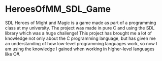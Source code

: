 # HeroesOfMM_SDL_Game
SDL Heroes of Might and Magic is a game made as part of a programming class at my university. The project was made in pure C and using the SDL library which was a huge challenge! This project has brought me a lot of knowledge not only about the C programming language, but has given me an understanding of how low-level programming languages work, so now I am using the knowledge I gained when working in higher-level languages like C#.
